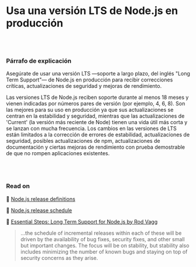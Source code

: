 # Usa una versión LTS de Node.js en producción

<br/><br/>

### Párrafo de explicación

Asegúrate de usar una versión LTS —soporte a largo plazo, del inglés "Long Term Support"— de Node.js en producción para recibir correcciones críticas, actualizaciones de seguridad y mejoras de rendimiento.

Las versiones LTS de Node.js reciben soporte durante al menos 18 meses y vienen indicadas por números pares de versión (por ejemplo, 4, 6, 8). Son las mejores para su uso en producción ya que sus actualizaciones se centran en la estabilidad y seguridad, mientras que las actualizaciones de 'Current' (la versión más reciente de Node) tienen una vida útil más corta y se lanzan con mucha frecuencia. Los cambios en las versiones de LTS están limitados a la corrección de errores de estabilidad, actualizaciones de seguridad, posibles actualizaciones de npm, actualizaciones de documentación y ciertas mejoras de rendimiento con prueba demostrable de que no rompen aplicaciones existentes.

<br/><br/>

### Read on

🔗 [Node.js release definitions](https://nodejs.org/en/about/releases/)

🔗 [Node.js release schedule](https://github.com/nodejs/Release)

🔗 [Essential Steps: Long Term Support for Node.js by Rod Vagg](https://medium.com/@nodesource/essential-steps-long-term-support-for-node-js-8ecf7514dbd)
> ...the schedule of incremental releases within each of these will be driven by the availability of bug fixes, security fixes, and other small but important changes. The focus will be on stability, but stability also includes minimizing the number of known bugs and staying on top of security concerns as they arise.

<br/><br/>
